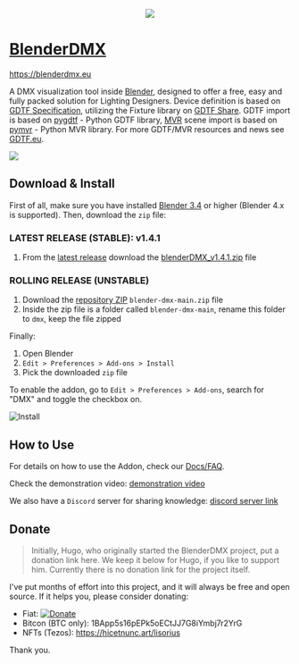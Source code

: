 <p align="center">
  <img src="https://github.com/open-stage/blender-dmx/assets/3680926/c7a8e6c5-786f-4f7b-88f5-374b8cb9e51e" />
</p>

# [BlenderDMX](https://blenderdmx.eu)

https://blenderdmx.eu

A DMX visualization tool inside <a href="https://blender.org">Blender</a>, designed to offer a free, easy and fully packed solution for Lighting Designers. Device definition is based on <a href="https://gdtf-share.com">GDTF Specification</a>, utilizing the Fixture library on <a href="https://gdtf-share.com">GDTF Share</a>. GDTF import is based on <a href="https://github.com/open-stage/python-gdtf">pygdtf</a> - Python GDTF library, <a href="https://gdtf-share.com">MVR</a> scene import is based on <a href="https://github.com/open-stage/python-mvr">pymvr</a> - Python MVR library. For more GDTF/MVR resources and news see <a href="https://gdtf.eu">GDTF.eu</a>.

![](https://i.ibb.co/rvpKYxB/render-eevee-7.png)

## Download & Install

First of all, make sure you have installed [Blender 3.4](https://www.blender.org/download/) or higher (Blender 4.x is supported). Then, download the `zip` file:

### LATEST RELEASE (STABLE): v1.4.1

   1. From the [latest release](https://github.com/open-stage/blender-dmx/releases/latest) download the [blenderDMX_v1.4.1.zip](https://github.com/open-stage/blender-dmx/releases/download/v1.4.1/blenderDMX_v1.4.1.zip) file

### ROLLING RELEASE (UNSTABLE)

   1. Download the [repository ZIP](https://codeload.github.com/open-stage/blender-dmx/zip/refs/heads/main) `blender-dmx-main.zip` file
   2. Inside the zip file is a folder called `blender-dmx-main`, rename this folder to `dmx`, keep the file zipped

Finally:
   1. Open Blender
   2. `Edit > Preferences > Add-ons > Install`
   3. Pick the downloaded `zip` file

To enable the addon, go to `Edit > Preferences > Add-ons`, search for "DMX" and toggle the checkbox on.

![Install](https://i.imgur.com/Q1R0AzP.gif)

## How to Use

For details on how to use the Addon, check our [Docs/FAQ](https://blenderdmx.eu/docs/faq/).

Check the demonstration video:
[demonstration video](https://www.youtube.com/watch?v=uzZQhcqSjS4)

We also have a `Discord` server for sharing knowledge: [discord server link](https://discord.gg/FQVVyc45T9)

## Donate

> Initially, Hugo, who originally started the BlenderDMX project, put a donation link here. We keep it below for Hugo, if you like to support him. Currently there is no donation link for the project itself.

I've put months of effort into this project, and it will always be free and
open source. If it helps you, please consider donating:

- Fiat: [![Donate](https://img.shields.io/badge/Donate-PayPal-green.svg)](https://www.paypal.com/donate/?hosted_button_id=K2DRRKRFE583J)
- Bitcon (BTC only): 1BApp5s16pEPk5oECtJJ7G8iYmbj7r2YrG
- NFTs (Tezos): https://hicetnunc.art/lisorius

Thank you.
